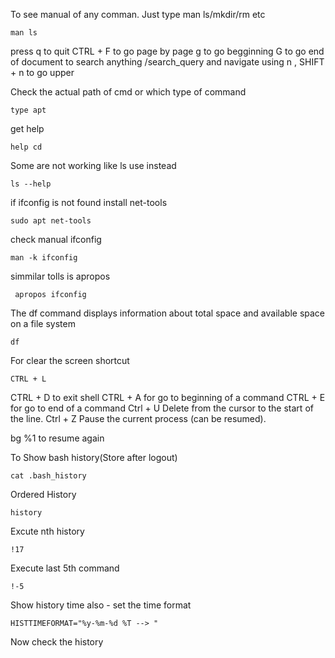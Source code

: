 To see manual of any comman. Just type man ls/mkdir/rm etc
```
man ls
```
press q to quit
CTRL + F to go page by page
g to go begginning
G to go end of document
to search anything /search_query and navigate using n , SHIFT + n to go upper

Check the actual path of cmd or which type of command
```
type apt
```

get help 
```
help cd
```

Some are not working like ls use instead
```
ls --help
```

if ifconfig is  not found install net-tools
```
sudo apt net-tools
```

check manual ifconfig
```
man -k ifconfig
```
simmilar tolls is  apropos
```
 apropos ifconfig
```
The df command displays information about total space and available space on a file system
```
df
```

For clear the screen shortcut 
```
CTRL + L
```

CTRL + D to exit shell
CTRL + A for go to beginning of a command
CTRL + E for go to end of a command
Ctrl + U	Delete from the cursor to the start of the line.
Ctrl + Z	Pause the current process (can be resumed).

bg %1 to resume again

To Show bash history(Store after logout)
```
cat .bash_history
```
Ordered History
```
history
```
Excute nth history
```
!17
```
Execute last 5th command
```
!-5
```
Show history time also - set the time format
```
HISTTIMEFORMAT="%y-%m-%d %T --> "
```
Now check the history



